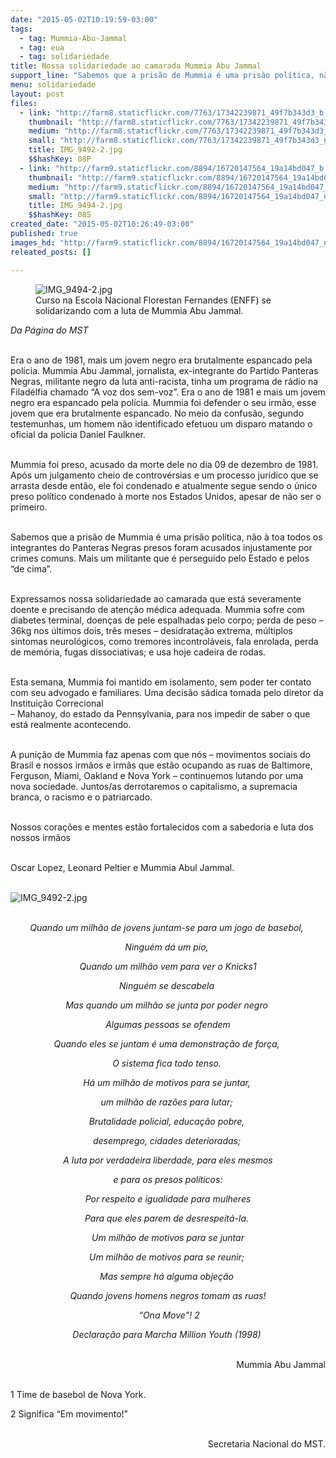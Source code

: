 ```yaml
---
date: "2015-05-02T10:19:59-03:00"
tags:
  - tag: Mummia-Abu-Jammal
  - tag: eua
  - tag: solidariedade
title: Nossa solidariedade ao camarada Mummia Abu Jammal
support_line: "Sabemos que a prisão de Mummia é uma prisão política, não à toa todos os integrantes do Panteras Negras presos foram acusados injustamente por crimes comuns."
menu: solidariedade
layout: post
files:
  - link: "http://farm8.staticflickr.com/7763/17342239871_49f7b343d3_b.jpg"
    thumbnail: "http://farm8.staticflickr.com/7763/17342239871_49f7b343d3_t.jpg"
    medium: "http://farm8.staticflickr.com/7763/17342239871_49f7b343d3_z.jpg"
    small: "http://farm8.staticflickr.com/7763/17342239871_49f7b343d3_n.jpg"
    title: IMG_9492-2.jpg
    $$hashKey: 08P
  - link: "http://farm9.staticflickr.com/8894/16720147564_19a14bd047_b.jpg"
    thumbnail: "http://farm9.staticflickr.com/8894/16720147564_19a14bd047_t.jpg"
    medium: "http://farm9.staticflickr.com/8894/16720147564_19a14bd047_z.jpg"
    small: "http://farm9.staticflickr.com/8894/16720147564_19a14bd047_n.jpg"
    title: IMG_9494-2.jpg
    $$hashKey: 08S
created_date: "2015-05-02T10:26:49-03:00"
published: true
images_hd: "http://farm9.staticflickr.com/8894/16720147564_19a14bd047_n.jpg"
releated_posts: []

---
```

<figure class="image"><img alt="IMG_9494-2.jpg" src="http://farm9.staticflickr.com/8894/16720147564_19a14bd047_b.jpg" />
<figcaption>Curso na Escola Nacional Florestan Fernandes (ENFF) se solidarizando com a luta de Mummia Abu Jammal.&nbsp;</figcaption>
</figure>

<p><em>Da P&aacute;gina do MST</em></p>

<p><br />
Era o ano de 1981, mais um jovem negro era brutalmente espancado pela pol&iacute;cia. Mummia Abu Jammal, jornalista, ex-integrante do Partido Panteras Negras, militante negro da luta anti-racista, tinha um programa de r&aacute;dio na Filad&eacute;lfia chamado &ldquo;A voz dos sem-voz&rdquo;. Era o ano de 1981 e mais um jovem negro era espancado pela pol&iacute;cia. Mummia foi defender o seu irm&atilde;o, esse jovem que era brutalmente espancado. No meio da confus&atilde;o, segundo testemunhas, um homem n&atilde;o identificado efetuou um disparo matando o oficial da pol&iacute;cia Daniel Faulkner.</p>

<p><br />
Mummia foi preso, acusado da morte dele no dia 09 de dezembro de 1981. Ap&oacute;s um julgamento cheio de controv&eacute;rsias e um processo jur&iacute;dico que se arrasta desde ent&atilde;o, ele foi condenado e atualmente segue sendo o &uacute;nico preso pol&iacute;tico condenado &agrave; morte nos Estados Unidos, apesar de n&atilde;o ser o primeiro.</p>

<p><br />
Sabemos que a pris&atilde;o de Mummia &eacute; uma pris&atilde;o pol&iacute;tica, n&atilde;o &agrave; toa todos os integrantes do Panteras Negras presos foram acusados injustamente por crimes comuns. Mais um militante que &eacute; perseguido pelo Estado e pelos &ldquo;de cima&rdquo;.</p>

<p><br />
Expressamos nossa solidariedade ao camarada que est&aacute; severamente doente e precisando de aten&ccedil;&atilde;o m&eacute;dica adequada. Mummia sofre com diabetes terminal, doen&ccedil;as de pele espalhadas pelo corpo; perda de peso &ndash; 36kg nos &uacute;ltimos dois, tr&ecirc;s meses &ndash; desidrata&ccedil;&atilde;o extrema, m&uacute;ltiplos sintomas neurol&oacute;gicos, como tremores incontrol&aacute;veis, fala enrolada, perda de mem&oacute;ria, fugas dissociativas; e usa hoje cadeira de rodas.</p>

<p><br />
Esta semana, Mummia foi mantido em isolamento, sem poder ter contato com seu advogado e familiares. Uma decis&atilde;o s&aacute;dica tomada pelo diretor da Institui&ccedil;&atilde;o Correcional<br />
&ndash; Mahanoy, do estado da Pennsylvania, para nos impedir de saber o que est&aacute; realmente acontecendo.</p>

<p><br />
A puni&ccedil;&atilde;o de Mummia faz apenas com que n&oacute;s &ndash; movimentos sociais do Brasil e nossos irm&atilde;os e irm&atilde;s que est&atilde;o ocupando as ruas de Baltimore, Ferguson, Miami, Oakland e Nova York &ndash; continuemos lutando por uma nova sociedade. Juntos/as derrotaremos o capitalismo, a supremacia branca, o racismo e o patriarcado.</p>

<p><br />
Nossos cora&ccedil;&otilde;es e mentes est&atilde;o fortalecidos com a sabedoria e luta dos nossos irm&atilde;os</p>

<p><br />
Oscar Lopez, Leonard Peltier e Mummia Abul Jammal.</p>

<p><br />
<img alt="IMG_9492-2.jpg" src="http://farm8.staticflickr.com/7763/17342239871_49f7b343d3_b.jpg" /></p>

<p style="text-align: center;"><br />
<em>Quando um milh&atilde;o de jovens juntam-se para um jogo de basebol,&nbsp;</em></p>

<p style="text-align: center;"><em>Ningu&eacute;m d&aacute; um pio,&nbsp;</em></p>

<p style="text-align: center;"><em>Quando um milh&atilde;o vem para ver o Knicks1</em></p>

<p style="text-align: center;"><em>Ningu&eacute;m se descabela&nbsp;</em></p>

<p style="text-align: center;"><em>Mas quando um milh&atilde;o se junta por poder negro&nbsp;</em></p>

<p style="text-align: center;"><em>Algumas pessoas se ofendem</em></p>

<p style="text-align: center;"><em>Quando eles se juntam &eacute; uma demonstra&ccedil;&atilde;o de for&ccedil;a,&nbsp;</em></p>

<p style="text-align: center;"><em>O sistema fica todo tenso.&nbsp;</em></p>

<p style="text-align: center;"><em>H&aacute; um milh&atilde;o de motivos para se juntar,&nbsp;</em></p>

<p style="text-align: center;"><em>um milh&atilde;o de raz&otilde;es para lutar;&nbsp;</em></p>

<p style="text-align: center;"><em>Brutalidade policial, educa&ccedil;&atilde;o pobre,&nbsp;</em></p>

<p style="text-align: center;"><em>desemprego, cidades deterioradas;&nbsp;</em></p>

<p style="text-align: center;"><em>A luta por verdadeira liberdade, para eles mesmos</em></p>

<p style="text-align: center;"><em>e para os presos pol&iacute;ticos:</em></p>

<p style="text-align: center;"><em>Por respeito e igualidade para mulheres</em></p>

<p style="text-align: center;"><em>Para que eles parem de desrespeit&aacute;-la.&nbsp;</em></p>

<p style="text-align: center;"><em>Um milh&atilde;o de motivos para se juntar</em></p>

<p style="text-align: center;"><em>Um milh&atilde;o de motivos para se reunir;&nbsp;</em></p>

<p style="text-align: center;"><em>Mas sempre h&aacute; alguma obje&ccedil;&atilde;o&nbsp;</em></p>

<p style="text-align: center;"><em>Quando jovens homens negros tomam as ruas!</em></p>

<p style="text-align: center;"><em>&nbsp;&ldquo;Ona Move&rdquo;! 2</em></p>

<p style="text-align: center;"><em>Declara&ccedil;&atilde;o para Marcha Million Youth (1998)&nbsp;</em></p>

<p style="text-align: right;">&nbsp;<br />
Mummia Abu Jammal</p>

<p><br />
1 Time de basebol de Nova York.&nbsp;</p>

<p>2 Significa &ldquo;Em movimento!&rdquo;</p>

<p style="text-align: right;"><br />
Secretaria Nacional do&nbsp;MST.</p>
